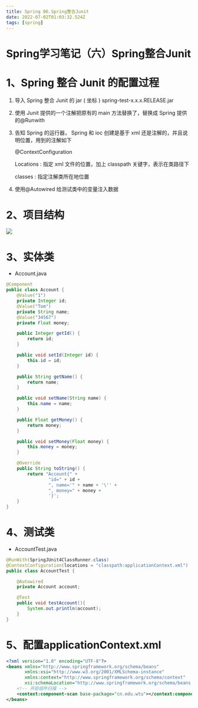 ```yaml
---
title: Spring 06.Spring整合Junit
date: 2022-07-02T01:03:32.524Z
tags: [spring]
---
```

# Spring学习笔记（六）Spring整合Junit

# 1、Spring 整合 Junit 的配置过程

1. 导入 Spring 整合 Junit 的 jar ( 坐标 )
 spring-test-x.x.x.RELEASE.jar
2. 使用 Junit 提供的一个注解把原有的 main 方法替换了，替换成 Spring 提供的@Runwith

3. 告知 Spring 的运行器， Spring 和 ioc 创建是基于 xml 还是注解的，并且说明位置，用到的注解如下

    @ContextConfiguration

    Locations : 指定 xml 文件的位置，加上 classpath 关键字，表示在类路径下

    classes : 指定注解类所在地位置

4. 使用@Autowired 给测试类中的变量注入数据

# 2、项目结构
![](https://gitee.com/krislin_zhao/IMGcloud/raw/master/img/20200605110014.jpg)


# 3、实体类
- Account.java
```java
@Component
public class Account {
    @Value("1")
    private Integer id;
    @Value("Tom")
    private String name;
    @Value("34567")
    private Float money;

    public Integer getId() {
        return id;
    }

    public void setId(Integer id) {
        this.id = id;
    }

    public String getName() {
        return name;
    }

    public void setName(String name) {
        this.name = name;
    }

    public Float getMoney() {
        return money;
    }

    public void setMoney(Float money) {
        this.money = money;
    }

    @Override
    public String toString() {
        return "Account{" +
                "id=" + id +
                ", name='" + name + '\'' +
                ", money=" + money +
                '}';
    }
}
```
# 4、测试类
- AccountTest.java
```java
@RunWith(SpringJUnit4ClassRunner.class)
@ContextConfiguration(locations = "classpath:applicationContext.xml")
public class AccountTest {

    @Autowired
    private Account account;

    @Test
    public void testAccount(){
        System.out.println(account);
    }
}
```

# 5、配置applicationContext.xml
```xml
<?xml version="1.0" encoding="UTF-8"?>
<beans xmlns="http://www.springframework.org/schema/beans"
       xmlns:xsi="http://www.w3.org/2001/XMLSchema-instance"
       xmlns:context="http://www.springframework.org/schema/context"
       xsi:schemaLocation="http://www.springframework.org/schema/beans http://www.springframework.org/schema/beans/spring-beans.xsd http://www.springframework.org/schema/context http://www.springframework.org/schema/context/spring-context.xsd">
    <!-- 开启组件扫描 -->
    <context:component-scan base-package="cn.edu.wtu"></context:component-scan>
</beans>
```